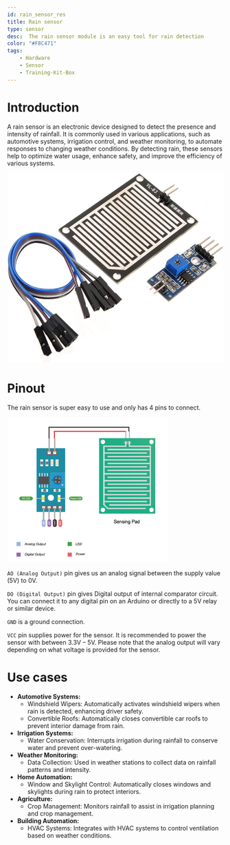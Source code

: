```yaml
---
id: rain_sensor_res
title: Rain sensor
type: sensor
desc:  The rain sensor module is an easy tool for rain detection
color: "#F8C471"
tags:
    - Hardware
    - Sensor
    - Training-Kit-Box
---
```


# Introduction
A rain sensor is an electronic device designed to detect the presence and intensity of rainfall. It is commonly used in various applications, such as automotive systems, irrigation control, and weather monitoring, to automate responses to changing weather conditions. By detecting rain, these sensors help to optimize water usage, enhance safety, and improve the efficiency of various systems.

![alt text](img/RAIN_sensor.jpg)

# Pinout
The rain sensor is super easy to use and only has 4 pins to connect.

![Rain Sensor Pinout](img/rain_sensor_pinout.png)

`AO (Analog Output)` pin gives us an analog signal between the supply value (5V) to 0V.

`DO (Digital Output)` pin gives Digital output of internal comparator circuit. You can connect it to any digital pin on an Arduino or directly to a 5V relay or similar device.

`GND` is a ground connection.

`VCC` pin supplies power for the sensor. It is recommended to power the sensor with between 3.3V – 5V. Please note that the analog output will vary depending on what voltage is provided for the sensor.

# Use cases

- **Automotive Systems:**
  - Windshield Wipers: Automatically activates windshield wipers when rain is detected, enhancing driver safety.
  - Convertible Roofs: Automatically closes convertible car roofs to prevent interior damage from rain.
- **Irrigation Systems:**
  - Water Conservation: Interrupts irrigation during rainfall to conserve water and prevent over-watering.
- **Weather Monitoring:**
  - Data Collection: Used in weather stations to collect data on rainfall patterns and intensity.
- **Home Automation:**
  - Window and Skylight Control: Automatically closes windows and skylights during rain to protect interiors.
- **Agriculture:**
  - Crop Management: Monitors rainfall to assist in irrigation planning and crop management.
- **Building Automation:**
  - HVAC Systems: Integrates with HVAC systems to control ventilation based on weather conditions.